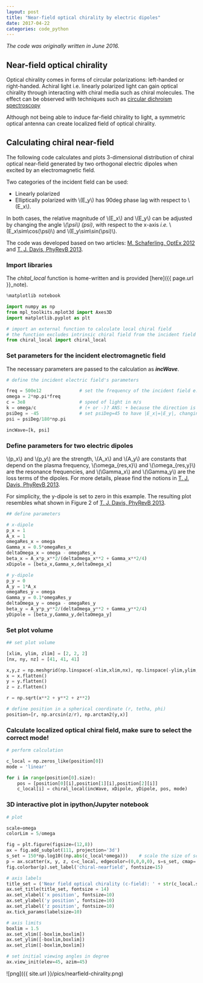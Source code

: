 ```yaml
---
layout: post
title: "Near-field optical chirality by electric dipoles"
date: 2017-04-22
categories: code_python
---
```


*The code was originally written in June 2016.*

## Near-field optical chirality

Optical chirality comes in forms of circular polarizations: left-handed or right-handed. Achiral light i.e. linearly polarized light can gain optical chirality through interacting with chiral media such as chiral molecules. The effect can be observed with techniques such as [circular dichroism spectroscopy](https://en.wikipedia.org/wiki/Circular_dichroism)

Although not being able to induce far-field chirality to light, a symmetric optical antenna can create localized field of optical chirality.

## Calculating chiral near-field

The following code calculates and plots 3-dimensional distribution of chiral optical near-field generated by two orthogonal electric dipoles when excited by an electromagnetic field.

Two categories of the incident field can be used:
* Linearly polarized
* Elliptically polarized with \\(E_y\\) has 90deg phase lag with respect to \\(E_x\\).

In both cases, the relative magnitude of \\(E_x\\) and \\(E_y\\) can be adjusted by changing the angle *\\(\psi\\) (psi)*, with respect to the x-axis *i.e.* \\(E_x\sim\cos(\psi)\\) and \\(E_y\sim\sin(\psi)\\).

The code was developed based on two articles: [M. Schaferling, OptEx 2012](https://www.osapublishing.org/oe/abstract.cfm?uri=oe-20-24-26326) and [T. J. Davis, PhyRevB 2013](https://journals.aps.org/prb/abstract/10.1103/PhysRevB.87.085405).


### Import libraries
The *chital_local* function is home-written and is provided [here]({{ page.url }}_note).
```python
%matplotlib notebook

import numpy as np
from mpl_toolkits.mplot3d import Axes3D
import matplotlib.pyplot as plt
```


```python
# import an external function to calculate local chiral field
# the function excludes intrinsic chiral field from the incident field
from chiral_local import chiral_local
```

### Set parameters for the incident electromagnetic field
The necessary parameters are passed to the calculation as ***incWave***.


```python
# define the incident electric field's parameters

freq = 500e12              # set the frequency of the incident field e.g. 500 THz (600nm wavelength)
omega = 2*np.pi*freq
c = 3e8                    # speed of light in m/s
k = omega/c                # (+ or -)? ANS: + because the direction is accounted for when do k <cross> E
psiDeg = -45               # set psiDeg=45 to have |E_x|=|E_y|, changing the sign (+ or -) also results in changing the handedness when using an elliptical incident field
psi = psiDeg/180*np.pi

incWave=[k, psi]
```

### Define parameters for two electric dipoles
\\(p_x\\) and \\(p_y\\) are the strength, \\(A_x\\) and \\(A_y\\) are constants that depend on the plasma frequency, \\(\omega_{res,x}\\) and \\(\omega_{res,y}\\) are the resonance frequencies, and \\(\Gamma_x\\) and \\(\Gamma_y\\) are the loss terms of the dipoles. For more details, please find the notions in [T. J. Davis, PhyRevB 2013](https://journals.aps.org/prb/abstract/10.1103/PhysRevB.87.085405).

For simplicity, the y-dipole is set to zero in this example. The resulting plot resembles what shown in Figure 2 of [T. J. Davis, PhyRevB 2013](https://journals.aps.org/prb/abstract/10.1103/PhysRevB.87.085405).


```python
## define parameters

# x-dipole
p_x = 1
A_x = 1
omegaRes_x = omega
Gamma_x = 0.5*omegaRes_x
deltaOmega_x = omega - omegaRes_x
beta_x = A_x*p_x**2/(deltaOmega_x**2 + Gamma_x**2/4)
xDipole = [beta_x,Gamma_x,deltaOmega_x]

# y-dipole
p_y = 0
A_y = 1*A_x
omegaRes_y = omega
Gamma_y = 0.1*omegaRes_y
deltaOmega_y = omega - omegaRes_y
beta_y = A_y*p_y**2/(deltaOmega_y**2 + Gamma_y**2/4)
yDipole = [beta_y,Gamma_y,deltaOmega_y]

```

### Set plot volume

```python
## set plot volume

[xlim, ylim, zlim] = [2, 2, 2]
[nx, ny, nz] = [41, 41, 41]

x,y,z = np.meshgrid(np.linspace(-xlim,xlim,nx), np.linspace(-ylim,ylim,ny), np.linspace(-zlim,zlim,nz))
x = x.flatten()
y = y.flatten()
z = z.flatten()

r = np.sqrt(x**2 + y**2 + z**2)

# define position in a spherical coordinate (r, tetha, phi)
position=[r, np.arcsin(z/r), np.arctan2(y,x)]
```


### Calculate localized optical chiral field, make sure to select the correct mode!

```python
# perform calculation

c_local = np.zeros_like(position[0])
mode = 'linear'

for i in range(position[0].size):
    pos = [position[0][i],position[1][i],position[2][i]]
    c_local[i] = chiral_local(incWave, xDipole, yDipole, pos, mode)    
```


### 3D interactive plot in ipython/Jupyter notebook

```python
# plot

scale=omega
colorLim = 5/omega

fig = plt.figure(figsize=(12,8))
ax = fig.add_subplot(111, projection='3d')
s_set = 150*np.log10((np.abs(c_local*omega)))    # scale the size of scatter points to improve visibility, note the log scale
p = ax.scatter(x, y, z, c=c_local, edgecolor=(0,0,0,0), s=s_set, cmap='jet', vmin=-colorLim, vmax=colorLim, depthshade=False)
fig.colorbar(p).set_label('chiral-nearfield', fontsize=15)

# axis labels
title_set = ('Near field optical chirality (c-field): ' + str(c_local.size) + ' data points')
ax.set_title(title_set, fontsize = 14)
ax.set_xlabel('x position', fontsize=10)
ax.set_ylabel('y position', fontsize=10)
ax.set_zlabel('z position', fontsize=10)
ax.tick_params(labelsize=10)

# axis limits
boxlim = 1.5
ax.set_xlim([-boxlim,boxlim])
ax.set_ylim([-boxlim,boxlim])
ax.set_zlim([-boxlim,boxlim])

# set initial viewing angles in degree
ax.view_init(elev=45, azim=45)

```


![png]({{ site.url }}/pics/nearfield-chirality.png)
